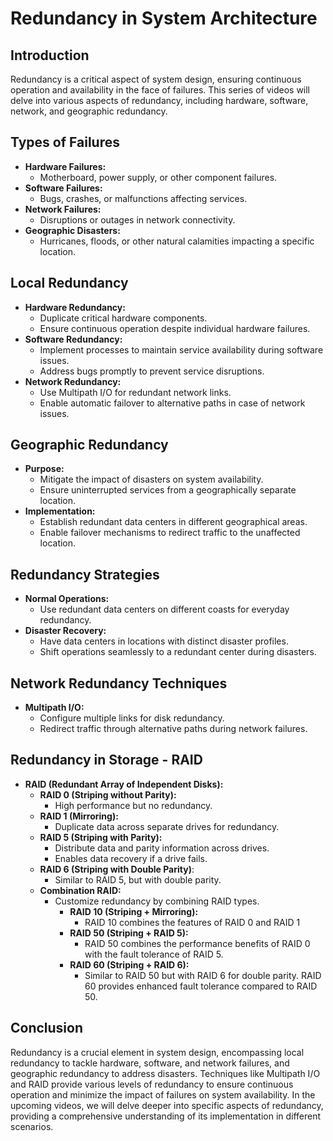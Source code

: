 # Redundancy in System Architecture

## Introduction

Redundancy is a critical aspect of system design, ensuring continuous operation and availability in the face of failures. This series of videos will delve into various aspects of redundancy, including hardware, software, network, and geographic redundancy.

## Types of Failures

- **Hardware Failures:**
    - Motherboard, power supply, or other component failures.
- **Software Failures:**
    - Bugs, crashes, or malfunctions affecting services.
- **Network Failures:**
    - Disruptions or outages in network connectivity.
- **Geographic Disasters:**
    - Hurricanes, floods, or other natural calamities impacting a specific location.

## Local Redundancy

- **Hardware Redundancy:**
    - Duplicate critical hardware components.
    - Ensure continuous operation despite individual hardware failures.
- **Software Redundancy:**
    - Implement processes to maintain service availability during software issues.
    - Address bugs promptly to prevent service disruptions.
- **Network Redundancy:**
    - Use Multipath I/O for redundant network links.
    - Enable automatic failover to alternative paths in case of network issues.

## Geographic Redundancy

- **Purpose:**
    - Mitigate the impact of disasters on system availability.
    - Ensure uninterrupted services from a geographically separate location.
- **Implementation:**
    - Establish redundant data centers in different geographical areas.
    - Enable failover mechanisms to redirect traffic to the unaffected location.

## Redundancy Strategies

- **Normal Operations:**
    - Use redundant data centers on different coasts for everyday redundancy.
- **Disaster Recovery:**
    - Have data centers in locations with distinct disaster profiles.
    - Shift operations seamlessly to a redundant center during disasters.

## Network Redundancy Techniques

- **Multipath I/O:**
    - Configure multiple links for disk redundancy.
    - Redirect traffic through alternative paths during network failures.

## Redundancy in Storage - RAID

- **RAID (Redundant Array of Independent Disks):**
    - **RAID 0 (Striping without Parity):**
	    - High performance but no redundancy.
    - **RAID 1 (Mirroring):**
	    - Duplicate data across separate drives for redundancy.
    - **RAID 5 (Striping with Parity):**
	    - Distribute data and parity information across drives.
	    - Enables data recovery if a drive fails.
    - **RAID 6 (Striping with Double Parity)**:
	    - Similar to RAID 5, but with double parity.
    - **Combination RAID:**
	    - Customize redundancy by combining RAID types.
		    - **RAID 10 (Striping + Mirroring):**
			    - RAID 10 combines the features of RAID 0 and RAID 1
		    - **RAID 50 (Striping + RAID 5):**
			    - RAID 50 combines the performance benefits of RAID 0 with the fault tolerance of RAID 5.
		    - **RAID 60 (Striping + RAID 6):**
			    - Similar to RAID 50 but with RAID 6 for double parity. RAID 60 provides enhanced fault tolerance compared to RAID 50.

## Conclusion

Redundancy is a crucial element in system design, encompassing local redundancy to tackle hardware, software, and network failures, and geographic redundancy to address disasters. Techniques like Multipath I/O and RAID provide various levels of redundancy to ensure continuous operation and minimize the impact of failures on system availability. In the upcoming videos, we will delve deeper into specific aspects of redundancy, providing a comprehensive understanding of its implementation in different scenarios.
